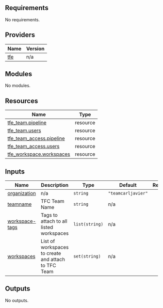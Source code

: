 <!-- BEGIN_TF_DOCS -->
## Requirements

No requirements.

## Providers

| Name | Version |
|------|---------|
| <a name="provider_tfe"></a> [tfe](#provider\_tfe) | n/a |

## Modules

No modules.

## Resources

| Name | Type |
|------|------|
| [tfe_team.pipeline](https://registry.terraform.io/providers/hashicorp/tfe/latest/docs/resources/team) | resource |
| [tfe_team.users](https://registry.terraform.io/providers/hashicorp/tfe/latest/docs/resources/team) | resource |
| [tfe_team_access.pipeline](https://registry.terraform.io/providers/hashicorp/tfe/latest/docs/resources/team_access) | resource |
| [tfe_team_access.users](https://registry.terraform.io/providers/hashicorp/tfe/latest/docs/resources/team_access) | resource |
| [tfe_workspace.workspaces](https://registry.terraform.io/providers/hashicorp/tfe/latest/docs/resources/workspace) | resource |

## Inputs

| Name | Description | Type | Default | Required |
|------|-------------|------|---------|:--------:|
| <a name="input_organization"></a> [organization](#input\_organization) | n/a | `string` | `"teamcarljavier"` | no |
| <a name="input_teamname"></a> [teamname](#input\_teamname) | TFC Team Name | `string` | n/a | yes |
| <a name="input_workspace-tags"></a> [workspace-tags](#input\_workspace-tags) | Tags to attach to all listed workspaces | `list(string)` | n/a | yes |
| <a name="input_workspaces"></a> [workspaces](#input\_workspaces) | List of workspaces to create and attach to TFC Team | `set(string)` | n/a | yes |

## Outputs

No outputs.
<!-- END_TF_DOCS -->